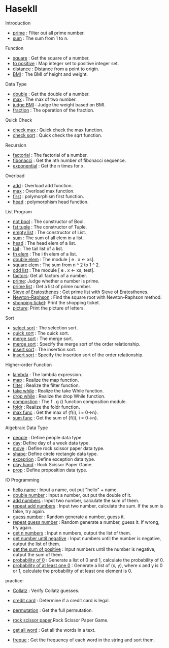 # Hasekll


Introduction

* [prime](./src/72-prime.hs) : Filter out all prime number.
* [sum](./src/73-sum.hs) : The sum from 1 to n.

Function

* [square](./src/74-square.hs) : Get the square of a number.
* [to positive](./src/75-to-positive.hs) : Map integer set to positive integer set.
* [distance](./src/76-distance.hs) : Distance from a point to origin.
* [BMI](./src/77-bmi.hs) : The BMI of height and weight.

Data Type

* [double](./src/78-double.hs) : Get the double of a number.
* [max](./src/79-max.hs) : The max of two number.
* [judge BMI](./src/80-judge-bmi.hs) : Judge the weight based on BMI.
* [fraction](./src/81-fraction.hs) : The operation of the fraction.

Quick Check

* [check max](./src/82-max-check.hs) : Quick check the max function.
* [check sqrt](./src/83-sqrt-check.hs) : Quick check the sqrt function.

Recursion

* [factorial](./src/84-factorial.hs) : The factorial of a number.
* [fibonacci](./src/85-fibonacci.hs) : Get the nth number of fibonacci sequence.
* [exponential](./src/86-exponential.hs) : Get the n times for x.

Overload

* [add](./src/87-add.hs) : Overload add function.
* [max](./src/88-max.hs) : Overload max function.
* [first](./src/89-fst.hs) : polymorphism first function.
* [head](./src/90-head.hs) : polymorphism head function.

List Program

* [not bool](./src/91-not-bool.hs) : The constructor of Bool.
* [fst tuple](./src/92-fst-tuple.hs) : The constructor of Tuple.
* [empty list](./src/93-empty-list.hs) : The constructor of List.
* [sum](./src/94-sum.hs) : The sum of all elem in a list.
* [head](./src/95-head.hs) : The head elem of a list.
* [tail](./src/96-tail.hs) : The tail list of a list.
* [th elem](./src/97-th-elem.hs) : The i th elem of a list.
* [double elem](./src/98-double-elem.hs) : The module [ e \. x <- xs].
* [square elem](./src/99-square-sum.hs) : The sum from n ^ 2 to 1 ^ 2.
* [odd list](./src/100-odd-list.hs) : The module [ e \. x <- xs, test].
* [factors](./src/101-factors.hs): Get all factors of a number.
* [prime](./src/102-prime.hs): Judge whether a number is prime.
* [prime list](./src/103-prime-list.hs) : Get a list of prime number.
* [Sieve of Eratosthenes](./src/72-prime.hs) : Get prime list with Sieve of Eratosthenes.
* [Newton-Raphson](./src/104-Newton-Raphson.hs) : Find the square root with Newton-Raphson method.
* [shopping ticket](./src/105-shopping-ticket.hs): Print the shopping ticket.
* [picture](./src/106-picture.hs): Print the picture of letters.

Sort

* [select sort](./src/46-select-sort.hs) : The selection sort.
* [quick sort](./src/45-quick-sort.hs) : The quick sort.
* [merge sort](./src/56-merge-sort.hs) : The merge sort.
* [merge sort](./src/62-merge-sort.hs) : Specify the merge sort of the order relationship.
* [insert sort](./src/63-insert-sort.hs) : The insertion sort.
* [insert sort](./src/64-insert-sort.hs) : Specify the insertion sort of the order relationship.

Higher-order Function

* [lambda](./src/49-lambda.hs) : The lambda expression.
* [map](./src/50-map.hs) : Realize the map function.
* [filter](./src/51-filter.hs) : Realize the filter function.
* [take while](./src/52-take-while.hs) : Realize the take While function.
* [drop while](./src/53-drop-while.hs) : Realize the drop While function.
* [compostion](./src/54-func-compost.hs) : The f . g () function composition module.
* [foldr](./src/55-foldr.hs) : Realize the foldr function.
* [max func](./src/65-max-func.hs) : Get the max of {f(i), i = 0->n}.
* [sum func](./src/66-sum-func.hs) : Get the sum of {f(i), i = 0->n}.

Algebraic Data Type

* [people](./src/107-people.hs) : Define people data type.
* [day](./src/108-day.hs): Define day of a week data type.
* [move](./src/109-move.hs) : Define rock scissor paper data type.
* [shape](./src/110-shape.hs): Define circle rectangle data type.
* [exceprion](./src/111-expression.hs) : Define exception data type.
* [play hand](./src/61-paly-many-hands.hs) : Rock Scissor Paper Game.
* [prop](./src/112-prop.hs) : Define proposition data type.

IO Programming

* [hello name](./src/117-hello-name.hs) : Input a name, out put "hello" + name.
* [double number](./src/118-double-number.hs) : Input a number, out put the double of it.
* [add numbers](./src/119-add-number.hs) : Input two number, calculate the sum of them.
* [repeat add numbers](./src/120-repeat-add-number.hs) : Input two number, calculate the sum. If the sum is false, try again.
* [guess number](./src/121-guess-number.hs) : Random generate a number, guess it.
* [repeat guess number](./src/122-repeat-guess-number.hs) : Random generate a number, guess it. If wrong, try again.
* [get n numbers](./src/123-get-n-numbers.hs) : Input n numbers, output the list of them.
* [get number until negative](./src/124-get-until-negative.hs) : Input numbers until the number is negative, output the list of them.
* [get the sum of positive](./src/125-get-the-sum-positive.hs) : Input numbers until the number is negative, output the sum of them.
* [probability of 0](./src/126-probability-of-0.hs) : Generate a list of 0 and 1, calculate the probability of 0.
* [probability of at least one 0](./src/127-probability-of-atleast-one-0.hs) : Generate a list of (x, y), where x and y is 0 or 1, calculate the probability of at least one element is 0.

practice: 

* [Collatz](./src/67-Collatz.hs) : Verify Collatz guesses.
* [credit card](./src/68-credit-card.hs) : Determine if a credit card is legal.
* [permutation](./src/69-permute.hs) : Get the full permutation.
* [rock scissor paper](./src/70-rock-scissor-paper.hs).Rock Scissor Paper Game.
* [get all word](./src/71-get-all-word.hs) : Get all the words in a text.

* [freque](./src/60-freque.hs) : Get the frequency of each word in the string and sort them.
